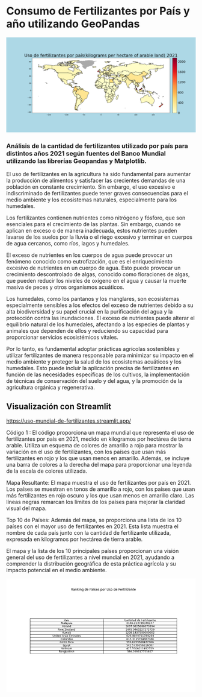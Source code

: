 # Consumo de Fertilizantes por País y año utilizando GeoPandas

![Uso Mundial de Fertilizantes](https://github.com/selheidi/Uso-Mundial-de-Fertilizantes/blob/main/Uso%20Mundial%20de%20Fertilizantes.png)


### Análisis de la cantidad de fertilizantes utilizado por país para distintos años 2021 según fuentes del Banco Mundial utilizando las librerías Geopandas y Matplotlib. 

El uso de fertilizantes en la agricultura ha sido fundamental para aumentar la producción de alimentos y satisfacer las crecientes demandas de una población en constante crecimiento. Sin embargo, el uso excesivo e indiscriminado de fertilizantes puede tener graves consecuencias para el medio ambiente y los ecosistemas naturales, especialmente para los humedales.

Los fertilizantes contienen nutrientes como nitrógeno y fósforo, que son esenciales para el crecimiento de las plantas. Sin embargo, cuando se aplican en exceso o de manera inadecuada, estos nutrientes pueden lavarse de los suelos por la lluvia o el riego excesivo y terminar en cuerpos de agua cercanos, como ríos, lagos y humedales.

El exceso de nutrientes en los cuerpos de agua puede provocar un fenómeno conocido como eutrofización, que es el enriquecimiento excesivo de nutrientes en un cuerpo de agua. Esto puede provocar un crecimiento descontrolado de algas, conocido como floraciones de algas, que pueden reducir los niveles de oxígeno en el agua y causar la muerte masiva de peces y otros organismos acuáticos.

Los humedales, como los pantanos y los manglares, son ecosistemas especialmente sensibles a los efectos del exceso de nutrientes debido a su alta biodiversidad y su papel crucial en la purificación del agua y la protección contra las inundaciones. El exceso de nutrientes puede alterar el equilibrio natural de los humedales, afectando a las especies de plantas y animales que dependen de ellos y reduciendo su capacidad para proporcionar servicios ecosistémicos vitales.

Por lo tanto, es fundamental adoptar prácticas agrícolas sostenibles y utilizar fertilizantes de manera responsable para minimizar su impacto en el medio ambiente y proteger la salud de los ecosistemas acuáticos y los humedales. Esto puede incluir la aplicación precisa de fertilizantes en función de las necesidades específicas de los cultivos, la implementación de técnicas de conservación del suelo y del agua, y la promoción de la agricultura orgánica y regenerativa.

## Visualización con Streamlit

  https://uso-mundial-de-fertilizantes.streamlit.app/

Código 1 :
El código proporciona un mapa mundial que representa el uso de fertilizantes por país en 2021, medido en kilogramos por hectárea de tierra arable. Utiliza un esquema de colores de amarillo a rojo para mostrar la variación en el uso de fertilizantes, con los países que usan más fertilizantes en rojo y los que usan menos en amarillo. Además, se incluye una barra de colores a la derecha del mapa para proporcionar una leyenda de la escala de colores utilizada.

Mapa Resultante:
El mapa muestra el uso de fertilizantes por país en 2021. Los países se muestran en tonos de amarillo a rojo, con los países que usan más fertilizantes en rojo oscuro y los que usan menos en amarillo claro. Las líneas negras remarcan los límites de los países para mejorar la claridad visual del mapa.

Top 10 de Países:
Además del mapa, se proporciona una lista de los 10 países con el mayor uso de fertilizantes en 2021. Esta lista muestra el nombre de cada país junto con la cantidad de fertilizante utilizada, expresada en kilogramos por hectárea de tierra arable.

El mapa y la lista de los 10 principales países proporcionan una visión general del uso de fertilizantes a nivel mundial en 2021, ayudando a comprender la distribución geográfica de esta práctica agrícola y su impacto potencial en el medio ambiente.

![Tabla de fertilizante](https://github.com/selheidi/Uso-Mundial-de-Fertilizantes/blob/main/tabla_fertilizante.png)


